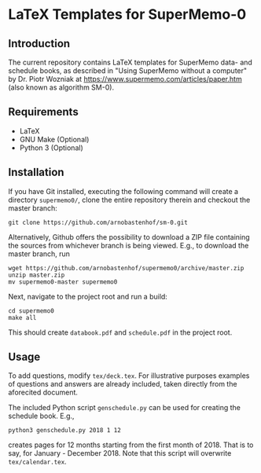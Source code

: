 LaTeX Templates for SuperMemo-0
===============================

Introduction
------------
The current repository contains LaTeX templates for SuperMemo data- and
schedule books, as described in "Using SuperMemo without a computer" by Dr.
Piotr Wozniak at https://www.supermemo.com/articles/paper.htm (also known as
algorithm SM-0).

Requirements
------------
* LaTeX
* GNU Make (Optional)
* Python 3 (Optional)

Installation
------------
If you have Git installed, executing the following command will create a
directory `supermemo0/`, clone the entire repository therein and checkout the
master branch:
```
git clone https://github.com/arnobastenhof/sm-0.git
``` 
Alternatively, Github offers the possibility to download a ZIP file containing
the sources from whichever branch is being viewed. E.g., to download the
master branch, run
```
wget https://github.com/arnobastenhof/supermemo0/archive/master.zip
unzip master.zip
mv supermemo0-master supermemo0
```
Next, navigate to the project root and run a build:
```
cd supermemo0
make all
```
This should create `databook.pdf` and `schedule.pdf` in the project root.

Usage
-----
To add questions, modify `tex/deck.tex`. For illustrative purposes examples of
questions and answers are already included, taken directly from the aforecited
document. 

The included Python script `genschedule.py` can be used for creating the
schedule book. E.g.,
```
python3 genschedule.py 2018 1 12
```
creates pages for 12 months starting from the first month of 2018. That is to
say, for January - December 2018. Note that this script will overwrite
`tex/calendar.tex`.
